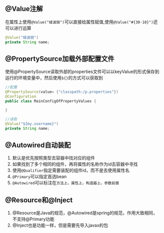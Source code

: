 ## @Value注解
在属性上使用`@Value("绫波丽")`可以直接给属性赋值,使用`@Value("#{30-10}")`还可以进行运算
```java
@Value("绫波丽")
private String name;
```

## @PropertySource加载外部配置文件
使用@PropertySource读取外部的properties文件可以以keyValue的形式保存到运行的环境变量中，然后使用`${}`的方式可以获取到

```java
//配置
@PropertySource(value= {"classpath:/p.properties"})
@Configuration
public class MainConfigOfPropertyValues {

}

//读取
@Value("${my.username}")
private String name;
```

## @Autowired自动装配
1. 默认是优先按照类型去容器中找对应的组件
2. 如果找到了多个相同的组件，再将属性的名称作为id去容器中寻找
3. 使用`@Qualifier`指定需要装配的组件id，而不是去使用属性名
4. `@Primary`可以指定首选bean
5. `@Autowired`可以标注在`方法上，属性上，构造器上，参数前面`

## @Resource和@Inject
1. @Resource是Java的规范，@Autowired是spring的规范，作用大致相同，不支持@Primary功能
2. @Inject也是功能一样，但是需要先导入javax的包
